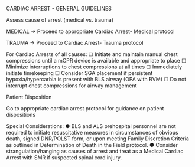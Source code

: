CARDIAC ARREST - GENERAL GUIDELINES

Assess cause of arrest (medical vs. trauma)

MEDICAL → Proceed to appropriate Cardiac Arrest- Medical protocol

TRAUMA → Proceed to Cardiac Arrest- Trauma protocol

For Cardiac Arrests of all causes:
 ☐ Initiate and maintain manual chest compressions until a mCPR device is available and appropriate to place
 ☐ Minimize interruptions to chest compressions at all times
 ☐ Immediately initiate timekeeping
 ☐ Consider SGA placement if persistent hypoxia/hypercarbia is present with BLS airway (OPA with BVM)
 ☐ Do not interrupt chest compressions for airway management

Patient Disposition

Go to appropriate cardiac arrest protocol for guidance on patient dispositions

Special Considerations:
● BLS and ALS prehospital personnel are not required to initiate resuscitative measures in circumstances of obvious death, signed DNR/POLST form, or upon meeting Family Discretion Criteria as outlined in Determination of Death in the Field protocol.
● Consider strangulation/hanging as causes of arrest and treat as a Medical Cardiac Arrest with SMR if suspected spinal cord injury.





